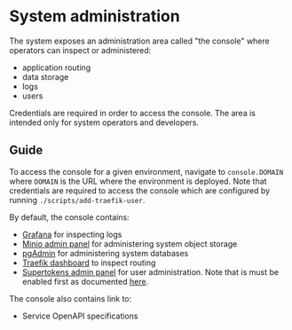 # System administration

The system exposes an administration area called "the console" where operators
can inspect or administered:

- application routing
- data storage
- logs
- users

Credentials are required in order to access the console. The area is intended
only for system operators and developers.

## Guide

To access the console for a given environment, navigate to `console.DOMAIN`
where `DOMAIN` is the URL where the environment is deployed. Note that
credentials are required to access the console which are configured by running
`./scripts/add-traefik-user`.

By default, the console contains:

- [Grafana](https://grafana.com/oss/grafana/) for inspecting logs
- [Minio admin panel](https://min.io/) for administering system object storage
- [pgAdmin](https://www.pgadmin.org/) for administering system databases
- [Traefik dashboard](https://doc.traefik.io/traefik/) to inspect routing
- [Supertokens admin panel](supertokens.com/) for user administration. Note that
  is must be enabled first as documented
  [here](./enabling-user-management-dashboard.md).

The console also contains link to:

- Service OpenAPI specifications
